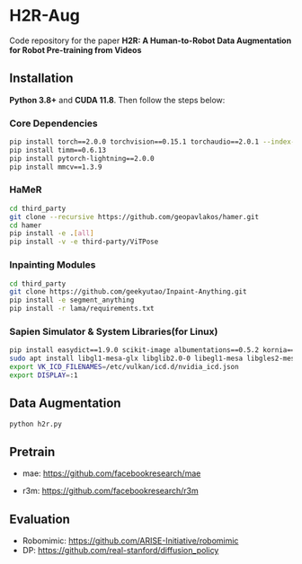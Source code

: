 # H2R-Aug
Code repository for the paper **H2R: A Human-to-Robot Data Augmentation for Robot Pre-training from Videos**

## Installation

**Python 3.8+** and **CUDA 11.8**. Then follow the steps below:

### Core Dependencies
```bash
pip install torch==2.0.0 torchvision==0.15.1 torchaudio==2.0.1 --index-url https://download.pytorch.org/whl/cu118
pip install timm==0.6.13
pip install pytorch-lightning==2.0.0
pip install mmcv==1.3.9
```
### HaMeR
```bash
cd third_party
git clone --recursive https://github.com/geopavlakos/hamer.git
cd hamer
pip install -e .[all]
pip install -v -e third-party/ViTPose
```
### Inpainting Modules
```bash
cd third_party
git clone https://github.com/geekyutao/Inpaint-Anything.git
pip install -e segment_anything
pip install -r lama/requirements.txt
```
### Sapien Simulator & System Libraries(for Linux) 
```bash
pip install easydict==1.9.0 scikit-image albumentations==0.5.2 kornia==0.5.0 sapien==2.2.2 draccus
sudo apt install libgl1-mesa-glx libglib2.0-0 libegl1-mesa libgles2-mesa libvulkan1 vulkan-utils
export VK_ICD_FILENAMES=/etc/vulkan/icd.d/nvidia_icd.json
export DISPLAY=:1
```
## Data Augmentation
```bash
python h2r.py
```
## Pretrain
- mae: https://github.com/facebookresearch/mae

- r3m: https://github.com/facebookresearch/r3m
## Evaluation
- Robomimic: https://github.com/ARISE-Initiative/robomimic
- DP: https://github.com/real-stanford/diffusion_policy
